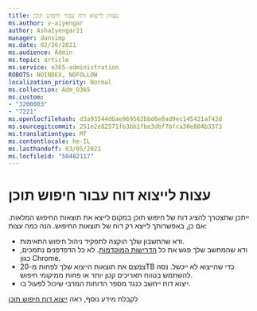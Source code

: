 ```yaml
---
title: עצות לייצוא דוח עבור חיפוש תוכן
ms.author: v-aiyengar
author: AshaIyengar21
manager: dansimp
ms.date: 02/26/2021
ms.audience: Admin
ms.topic: article
ms.service: o365-administration
ROBOTS: NOINDEX, NOFOLLOW
localization_priority: Normal
ms.collection: Adm_O365
ms.custom:
- "3200003"
- "7221"
ms.openlocfilehash: d3a93544d6ae969562bbd6e8ad9ec145421af42d
ms.sourcegitcommit: 251e2e82571fb3bb1fbe3dbf7bfca30e004b3373
ms.translationtype: MT
ms.contentlocale: he-IL
ms.lasthandoff: 03/05/2021
ms.locfileid: "50482117"
---
```

# <a name="tips-for-exporting-a-report-for-content-search"></a>עצות לייצוא דוח עבור חיפוש תוכן

ייתכן שתצטרך להציג דוח של חיפוש תוכן במקום לייצא את תוצאות החיפוש המלאות. אם כן, באפשרותך לייצא רק דוח של תוצאות החיפוש. הנה כמה עצות:

- ודא שהחשבון שלך הוקצה לתפקיד ניהול חיפוש התאימות.
- ודא שהמחשב שלך פגש את כל [הדרישות המוקדמות](https://go.microsoft.com/fwlink/?linkid=2102407). לא כל הדפדפנים נתמכים, כגון Chrome.
- צמצם את תוצאות הייצוא שלך לפחות מ-20TB כדי שהייצוא לא ייכשל. נסה להשתמש בטווח תאריכים קטן יותר או פחות ממיקומי חיפוש.
- ייצוא דוח ייחשב כנגד מספר הדוחות המרבי שיכול לפעול בו.

לקבלת מידע נוסף, ראה [ייצוא דוח חיפוש תוכן](https://go.microsoft.com/fwlink/?linkid=2102409)